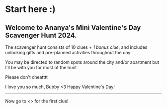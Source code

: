 # Start here :) 

## Welcome to Ananya's Mini Valentine's Day Scavenger Hunt 2024. 

The scavenger hunt consists of 10 clues + *1 bonus clue*, and includes unlocking gifts and pre-planned activities throughout the day

You may be directed to random spots around the city and/or apartment but I'll be with you for most of the hunt

Please don't cheatttt

I love you so much, Bubby <3 Happy Valentine's Day!

--------------------------------------------------------------

Now go to <> for the first clue!



